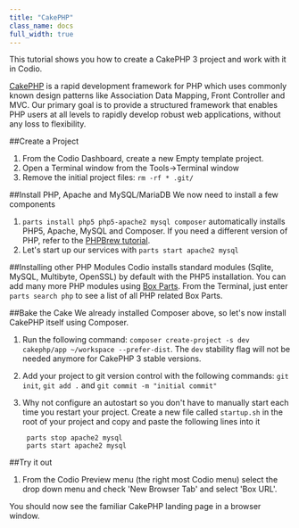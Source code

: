 ```yaml
---
title: "CakePHP"
class_name: docs
full_width: true
---
```



This tutorial shows you how to create a CakePHP 3 project and work with it in Codio.

[CakePHP](http://cakephp.org) is a rapid development framework for PHP which uses commonly known design patterns like Association Data Mapping, Front Controller and MVC. Our primary goal is to provide a structured framework that enables PHP users at all levels to rapidly develop robust web applications, without any loss to flexibility. 

##Create a Project

1. From the Codio Dashboard, create a new Empty template project.
1. Open a Terminal window from the Tools->Terminal window
1. Remove the initial project files: `rm -rf * .git/`


##Install PHP, Apache and MySQL/MariaDB
We now need to install a few components

1. `parts install php5 php5-apache2 mysql composer` automatically installs PHP5, Apache, MySQL and Composer. If you need a different version of PHP, refer to the [PHPBrew tutorial](../php-brew).
1. Let's start up our services with `parts start apache2 mysql`

##Installing other PHP Modules
Codio installs standard modules (Sqlite, MySQL, Multibyte, OpenSSL) by default with the PHP5 installation. You can add many more PHP modules using [Box Parts](/docs/boxes/box-parts). From the Terminal, just enter `parts search php` to see a list of all PHP related Box Parts.

##Bake the Cake
We already installed Composer above, so let's now install CakePHP itself using Composer.

1. Run the following command: `composer create-project -s dev cakephp/app ~/workspace --prefer-dist`. The `dev` stability flag will not be needed anymore for CakePHP 3 stable versions.
1. Add your project to git version control with the following commands: `git init`, `git add .` and `git commit -m "initial commit"`
1. Why not configure an autostart so you don't have to manually start each time you restart your project. Create a new file called `startup.sh` in the root of your project and copy and paste the following lines into it

        parts stop apache2 mysql
        parts start apache2 mysql

##Try it out

1. From the Codio Preview menu (the right most Codio menu) select the drop down menu and check 'New Browser Tab' and select 'Box URL'.

You should now see the familiar CakePHP landing page in a browser window.

